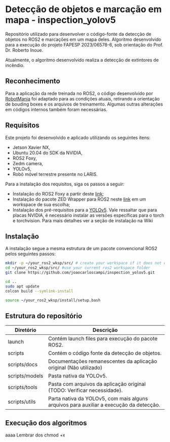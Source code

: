 # Detecção de objetos e marcação em mapa - inspection_yolov5

Repositório utilizado para desenvolver o código-fonte da detecção de objetos no ROS2 e marcações em um mapa deles. Algoritmo desenvolvido para a execução do projeto FAPESP 2023/06578-6, sob orientação do Prof. Dr. Roberto Inoue.

Atualmente, o algoritmo desenvolvido realiza a detecção de extintores de incêndio.

## Reconhecimento
Para a aplicação da rede treinada no ROS2, o código desenvolvido por [RobotMania](https://www.youtube.com/watch?v=ALD9KfCfZk4) foi adaptado para as condições atuais, retirando a orientação de bouding boxes e os arquivos de treinamento. Algumas outras alterações em códigos internos também foram necessárias.

## Requisitos
Este projeto foi desenvolvido e aplicado utilizando os seguintes itens: 
- Jetson Xavier NX,
- Ubuntu 20.04 do SDK da NVIDIA,
- ROS2 Foxy,
- Zedm camera,
- YOLOv5,
- Robô móvel terrestre presente no LARIS.

Para a instalação dos requisitos, siga os passos a seguir:
- Instalação do ROS2 Foxy a partir deste [link](https://docs.ros.org/en/foxy/Installation/Ubuntu-Install-Debians.html);
- Instalação do pacote ZED Wrapper para ROS2 neste [link](https://github.com/stereolabs/zed-ros2-wrapper) em um workspace de sua escolha;
- Instalação dos pré-requisitos para a [YOLOv5](https://github.com/ultralytics/yolov5). Vale ressaltar que para placas NVIDIA, é necessário instalar as versões específicas para o torch e torchvision. Para mais detalhes ver a seção de instalação na Wiki

## Instalação

A instalação segue a mesma estrutura de um pacote convencional ROS2 pelos seguintes passos:
```bash
mkdir -p ~/your_ros2_wksp/src/ # create your workspace if it does not exist
cd ~/your_ros2_wksp/src/ #use your current ros2 workspace folder
git clone https://github.com/joaocarloscampi/inspection_yolov5.git

cd ..
sudo apt update
colcon build --symlink-install

source ~/your_ros2_wksp/install/setup.bash
```

## Estrutura do repositório

| Diretório | Descrição |
|-----------|-----------|
| launch          | Contém launch files para execução do pacote ROS2. |
| scripts         | Contém o código fonte da detecção de objetos. |
| scripts/docs    | Documentações remanescentes da aplicação original (Não utilizado) |
| scripts/models  | Pasta nativa da YOLOv5. |
| scripts/tools   | Pasta com arquivos da aplicação original (TODO: Verificar necessidade).|
| scripts/utils   | Parta nativa da YOLOv5, com mais alguns arquivos para auxiliar a execução da detecção. |

## Execução dos algoritmos
aaaa
Lembrar dos chmod +x
